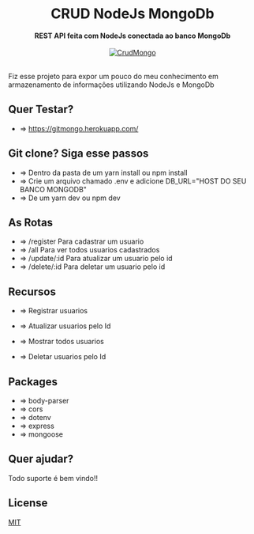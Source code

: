 <div align="center">
  <h1>CRUD NodeJs MongoDb</h1>
</div>
<div align="center">
  <strong>REST API feita com NodeJs conectada ao banco MongoDb</strong>
</div>
</br>
<div align="center">
  <a href="https://gitmongo.herokuapp.com/">
    <img src="https://img.shields.io/badge/Crud-Mongo-orange" alt="CrudMongo" />
  </a>
</div>

<br />

Fiz esse projeto para expor um pouco do meu conhecimento em armazenamento de informaçôes utilizando NodeJs e MongoDb

## Quer Testar?
- => https://gitmongo.herokuapp.com/
## Git clone? Siga esse passos

- => Dentro da pasta de um yarn install ou npm install
- => Crie um arquivo chamado .env e adicione DB_URL="HOST DO SEU BANCO MONGODB"
- => De um yarn dev ou npm dev

## As Rotas

- => /register Para cadastrar um usuario 
- => /all Para ver todos usuarios cadastrados
- => /update/:id Para atualizar um usuario pelo id
- => /delete/:id Para deletar um usuario pelo id

## Recursos

- => Registrar usuarios

- => Atualizar usuarios pelo Id

- => Mostrar todos usuarios 

- => Deletar usuarios pelo Id

## Packages

- => body-parser
- => cors
- => dotenv
- => express
- => mongoose

## Quer ajudar?

Todo suporte é bem vindo!!

## License

[MIT](LICENSE)
